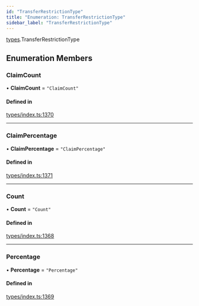 ```yaml
---
id: "TransferRestrictionType"
title: "Enumeration: TransferRestrictionType"
sidebar_label: "TransferRestrictionType"
---
```


[types](../../../modules/Types/Types.md).TransferRestrictionType

## Enumeration Members

### ClaimCount

• **ClaimCount** = ``"ClaimCount"``

#### Defined in

[types/index.ts:1370](https://github.com/PolymeshAssociation/polymesh-sdk/blob/95e180d28/src/types/index.ts#L1370)

___

### ClaimPercentage

• **ClaimPercentage** = ``"ClaimPercentage"``

#### Defined in

[types/index.ts:1371](https://github.com/PolymeshAssociation/polymesh-sdk/blob/95e180d28/src/types/index.ts#L1371)

___

### Count

• **Count** = ``"Count"``

#### Defined in

[types/index.ts:1368](https://github.com/PolymeshAssociation/polymesh-sdk/blob/95e180d28/src/types/index.ts#L1368)

___

### Percentage

• **Percentage** = ``"Percentage"``

#### Defined in

[types/index.ts:1369](https://github.com/PolymeshAssociation/polymesh-sdk/blob/95e180d28/src/types/index.ts#L1369)
